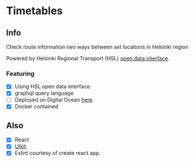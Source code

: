 # Timetables

## Info

Check route information two ways between set locations in Helsinki region

Powered by Helsinki Regional Transport (HSL) [open data interface](https://www.hsl.fi/en/opendata).

### Featuring
- [x] Using HSL open data interface.
- [x] graphql query language
- [ ] Deployed on Digital Ocean [here](http://46.101.169.92/).
- [x] Docker contained
## Also
- [x] React
- [x] [UIkit](https://getuikit.com/).
- [x] Eslint courtesy of create react app.

